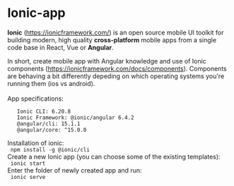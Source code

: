 # Ionic-app  
**Ionic** (https://ionicframework.com/) is an open source mobile UI toolkit for building modern, high quality **cross-platform** mobile apps from a single code base in React, Vue or **Angular**.

In short, create mobile app with Angular knowledge and use of Ionic components (https://ionicframework.com/docs/components). Components are behaving a bit differently depeding on which operating systems you're running them (ios vs android).  
<br>
App specifications:  
``` 
   Ionic CLI: 6.20.8   
   Ionic Framework: @ionic/angular 6.4.2  
   @angular/cli: 15.1.1  
   @angular/core: ^15.0.0  
  ``` 

Installation of ionic:  
``` npm install -g @ionic/cli```   
Create a new Ionic app (you can choose some of the existing templates):    
``` ionic start```   
Enter the folder of newly created app and run:  
``` ionic serve```   
